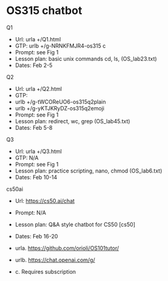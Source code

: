 # OS315 chatbot

Q1	
- Url: 	urla +/Q1.html
- GTP: 	urlb +/g-NRNKFMJR4-os315 c
- Prompt: see Fig 1
- Lesson plan: basic unix commands cd, ls,  (OS_lab23.txt)
- Dates: Feb 2-5


Q2
- Url: 	urla +/Q2.html
- GTP:
- urlb +/g-tWCOReUO6-os315q2plain
- 	urlb +/g-yKTJKRyDZ-os315q2emoji
- Prompt: see Fig 1
- Lesson plan: redirect, wc, grep (OS_lab45.txt)
- Dates: Feb 5-8


Q3	
- Url: 	urla +/Q3.html
- GTP: N/A
- Prompt: see Fig 1
- Lesson plan: practice scripting, nano, chmod (OS_lab6.txt)
- Dates: Feb 10-14

cs50ai	
- Url: https://cs50.ai/chat
- Prompt: N/A
- Lesson plan: Q&A style chatbot for CS50 [cs50]
- Dates: Feb 16-20


- urla.	https://github.com/orioli/OS101tutor/
- urlb.	https://chat.openai.com/g/
- c.	Requires subscription
